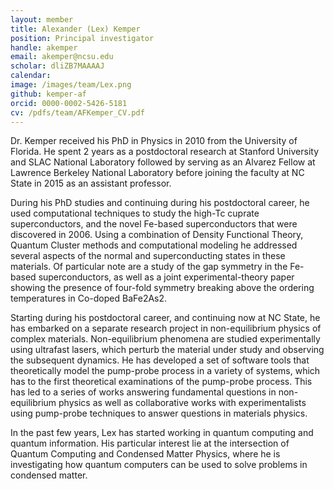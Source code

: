```yaml
---
layout: member
title: Alexander (Lex) Kemper
position: Principal investigator
handle: akemper
email: akemper@ncsu.edu
scholar: dliZB7MAAAAJ
calendar:
image: /images/team/Lex.png
github: kemper-af
orcid: 0000-0002-5426-5181
cv: /pdfs/team/AFKemper_CV.pdf
---
```


Dr. Kemper received his PhD in Physics in 2010 from the University of Florida. He spent 2 years as a postdoctoral research at Stanford University and SLAC National Laboratory followed by serving as an Alvarez Fellow at Lawrence Berkeley National Laboratory before joining the faculty at NC State in 2015 as an assistant professor.

During his PhD studies and continuing during his postdoctoral career, he used computational techniques to study the high-Tc cuprate superconductors, and the novel Fe-based superconductors that were discovered in 2006. Using a combination of Density Functional Theory, Quantum Cluster methods and computational modeling he addressed several aspects of the normal and superconducting states in these materials. Of particular note are a study of the gap symmetry in the Fe-based superconductors, as well as a joint experimental-theory paper showing the presence of four-fold symmetry breaking above the ordering temperatures in Co-doped BaFe2As2.

Starting during his postdoctoral career, and continuing now at NC State, he has embarked on a separate research project in non-equilibrium physics of complex materials. Non-equilibrium phenomena are studied experimentally using ultrafast lasers, which perturb the material under study and observing the subsequent dynamics. He has developed a set of software tools that theoretically model the pump-probe process in a variety of systems, which has to the first theoretical examinations of the pump-probe process. This has led to a series of works answering fundamental questions in non-equilibrium physics as well as collaborative works with experimentalists using pump-probe techniques to answer questions in materials physics.

In the past few years, Lex has started working in quantum computing and quantum information. His particular interest lie at the intersection of Quantum Computing and Condensed Matter Physics, where he is investigating how quantum computers can be used to solve problems in condensed matter.
